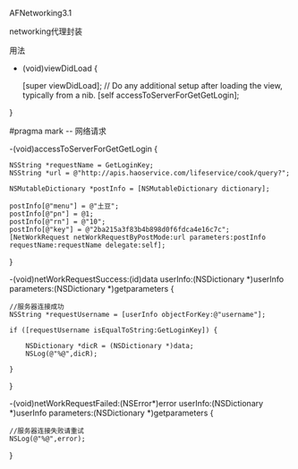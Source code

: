 AFNetworking3.1

networking代理封装

用法

- (void)viewDidLoad {

    [super viewDidLoad];
    // Do any additional setup after loading the view, typically from a nib.
    [self accessToServerForGetGetLogin];
    
}


#pragma mark -- 网络请求

-(void)accessToServerForGetGetLogin
{

    NSString *requestName = GetLoginKey;
    NSString *url = @"http://apis.haoservice.com/lifeservice/cook/query?";
  
    NSMutableDictionary *postInfo = [NSMutableDictionary dictionary];
    
    postInfo[@"menu"] = @"土豆";
    postInfo[@"pn"] = @1;
    postInfo[@"rn"] = @"10";
    postInfo[@"key"] = @"2ba215a3f83b4b898d0f6fdca4e16c7c";
    [NetWorkRequest netWorkRequestByPostMode:url parameters:postInfo requestName:requestName delegate:self];
    
}


-(void)netWorkRequestSuccess:(id)data userInfo:(NSDictionary *)userInfo parameters:(NSDictionary *)getparameters
{

    //服务器连接成功
    NSString *requestUsername = [userInfo objectForKey:@"username"];
    
    if ([requestUsername isEqualToString:GetLoginKey]) {
        
        NSDictionary *dicR = (NSDictionary *)data;
        NSLog(@"%@",dicR);
        
    }
    
}


-(void)netWorkRequestFailed:(NSError*)error userInfo:(NSDictionary *)userInfo parameters:(NSDictionary *)getparameters
{

    //服务器连接失败请重试
    NSLog(@"%@",error);
    
}
